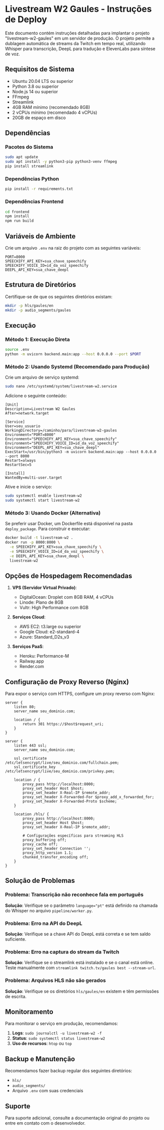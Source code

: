 # Livestream W2 Gaules - Instruções de Deploy

Este documento contém instruções detalhadas para implantar o projeto "livestream-w2-gaules" em um servidor de produção. O projeto permite a dublagem automática de streams da Twitch em tempo real, utilizando Whisper para transcrição, DeepL para tradução e ElevenLabs para síntese de voz.

## Requisitos de Sistema

- Ubuntu 20.04 LTS ou superior
- Python 3.8 ou superior
- Node.js 14 ou superior
- FFmpeg
- Streamlink
- 4GB RAM mínimo (recomendado 8GB)
- 2 vCPUs mínimo (recomendado 4 vCPUs)
- 20GB de espaço em disco

## Dependências

### Pacotes do Sistema
```bash
sudo apt update
sudo apt install -y python3-pip python3-venv ffmpeg
pip install streamlink
```

### Dependências Python
```bash
pip install -r requirements.txt
```

### Dependências Frontend
```bash
cd frontend
npm install
npm run build
```

## Variáveis de Ambiente

Crie um arquivo `.env` na raiz do projeto com as seguintes variáveis:

```
PORT=8000
SPEECHIFY_API_KEY=sua_chave_speechify
SPEECHIFY_VOICE_ID=id_da_voz_speechify
DEEPL_API_KEY=sua_chave_deepl
```

## Estrutura de Diretórios

Certifique-se de que os seguintes diretórios existam:
```bash
mkdir -p hls/gaules/en
mkdir -p audio_segments/gaules
```

## Execução

### Método 1: Execução Direta

```bash
source .env
python -m uvicorn backend.main:app --host 0.0.0.0 --port $PORT
```

### Método 2: Usando Systemd (Recomendado para Produção)

Crie um arquivo de serviço systemd:

```bash
sudo nano /etc/systemd/system/livestream-w2.service
```

Adicione o seguinte conteúdo:

```
[Unit]
Description=Livestream W2 Gaules
After=network.target

[Service]
User=seu_usuario
WorkingDirectory=/caminho/para/livestream-w2-gaules
Environment="PORT=8000"
Environment="SPEECHIFY_API_KEY=sua_chave_speechify"
Environment="SPEECHIFY_VOICE_ID=id_da_voz_speechify"
Environment="DEEPL_API_KEY=sua_chave_deepl"
ExecStart=/usr/bin/python3 -m uvicorn backend.main:app --host 0.0.0.0 --port 8000
Restart=always
RestartSec=5

[Install]
WantedBy=multi-user.target
```

Ative e inicie o serviço:

```bash
sudo systemctl enable livestream-w2
sudo systemctl start livestream-w2
```

### Método 3: Usando Docker (Alternativa)

Se preferir usar Docker, um Dockerfile está disponível na pasta `deploy_package`. Para construir e executar:

```bash
docker build -t livestream-w2 .
docker run -p 8000:8000 \
  -e SPEECHIFY_API_KEY=sua_chave_speechify \
  -e SPEECHIFY_VOICE_ID=id_da_voz_speechify \
  -e DEEPL_API_KEY=sua_chave_deepl \
  livestream-w2
```

## Opções de Hospedagem Recomendadas

1. **VPS (Servidor Virtual Privado)**:
   - DigitalOcean: Droplet com 8GB RAM, 4 vCPUs
   - Linode: Plano de 8GB
   - Vultr: High Performance com 8GB

2. **Serviços Cloud**:
   - AWS EC2: t3.large ou superior
   - Google Cloud: e2-standard-4
   - Azure: Standard_D2s_v3

3. **Serviços PaaS**:
   - Heroku: Performance-M
   - Railway.app
   - Render.com

## Configuração de Proxy Reverso (Nginx)

Para expor o serviço com HTTPS, configure um proxy reverso com Nginx:

```
server {
    listen 80;
    server_name seu_dominio.com;
    
    location / {
        return 301 https://$host$request_uri;
    }
}

server {
    listen 443 ssl;
    server_name seu_dominio.com;
    
    ssl_certificate /etc/letsencrypt/live/seu_dominio.com/fullchain.pem;
    ssl_certificate_key /etc/letsencrypt/live/seu_dominio.com/privkey.pem;
    
    location / {
        proxy_pass http://localhost:8000;
        proxy_set_header Host $host;
        proxy_set_header X-Real-IP $remote_addr;
        proxy_set_header X-Forwarded-For $proxy_add_x_forwarded_for;
        proxy_set_header X-Forwarded-Proto $scheme;
    }
    
    location /hls/ {
        proxy_pass http://localhost:8000;
        proxy_set_header Host $host;
        proxy_set_header X-Real-IP $remote_addr;
        
        # Configurações específicas para streaming HLS
        proxy_buffering off;
        proxy_cache off;
        proxy_set_header Connection '';
        proxy_http_version 1.1;
        chunked_transfer_encoding off;
    }
}
```

## Solução de Problemas

### Problema: Transcrição não reconhece fala em português
**Solução**: Verifique se o parâmetro `language="pt"` está definido na chamada do Whisper no arquivo `pipeline/worker.py`.

### Problema: Erro na API do DeepL
**Solução**: Verifique se a chave API do DeepL está correta e se tem saldo suficiente.

### Problema: Erro na captura do stream da Twitch
**Solução**: Verifique se o streamlink está instalado e se o canal está online. Teste manualmente com `streamlink twitch.tv/gaules best --stream-url`.

### Problema: Arquivos HLS não são gerados
**Solução**: Verifique se os diretórios `hls/gaules/en` existem e têm permissões de escrita.

## Monitoramento

Para monitorar o serviço em produção, recomendamos:

1. **Logs**: `sudo journalctl -u livestream-w2 -f`
2. **Status**: `sudo systemctl status livestream-w2`
3. **Uso de recursos**: `htop` ou `top`

## Backup e Manutenção

Recomendamos fazer backup regular dos seguintes diretórios:
- `hls/`
- `audio_segments/`
- Arquivo `.env` com suas credenciais

## Suporte

Para suporte adicional, consulte a documentação original do projeto ou entre em contato com o desenvolvedor.
